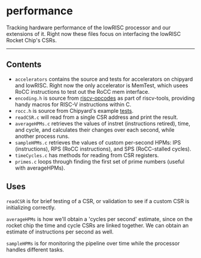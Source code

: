 # performance
Tracking hardware performance of the lowRISC processor and our extensions of it. Right now these files focus on interfacing the lowRISC Rocket Chip's CSRs.

---

## Contents
- `accelerators` contains the source and tests for accelerators on chipyard and lowRISC. Right now the only accelerator is MemTest, which usees RoCC instructions to test out the RoCC mem interface.
- `encoding.h` is source from [riscv-opcodes](https://github.com/riscv/riscv-opcodes) as part of riscv-tools, providing handy macros for RISC-V instructions within C.
- `rocc.h` is source from Chipyard's example [tests](https://github.com/ucb-bar/chipyard/tree/master/tests).
- `readCSR.c` will read from a single CSR address and print the result.
- `averageHPMs.c` retrieves the values of instret (instructions retired), time, and cycle, and calculates their changes over each second, while another process runs.
- `sampleHPMs.c` retrieves the values of custom per-second HPMs: IPS (instructions), RPS (RoCC instructions), and SPS (RoCC-stalled cycles). 
- `timeCycles.c` has methods for reading from CSR registers.
- `primes.c` loops through finding the first set of prime numbers (useful with averageHPMs).


## Uses
`readCSR` is for brief testing of a CSR, or validation to see if a custom CSR is initializing correctly.

`averageHPMs` is how we'll obtain a 'cycles per second' estimate, since on the rocket chip the time and cycle CSRs are linked together. 
We can obtain an estimate of instructions per second as well.

`sampleHPMs` is for monitoring the pipeline over time while the processor handles different tasks.
